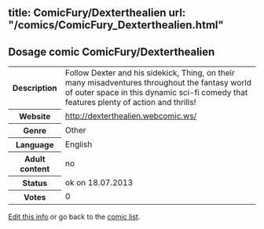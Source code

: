 title: ComicFury/Dexterthealien
url: "/comics/ComicFury_Dexterthealien.html"
---
Dosage comic ComicFury/Dexterthealien
-----------------------------------------

<p id="msg"></p>
<script type="text/javascript">
if (window.location.search === '?edit_info_mail=sent_ok') {
  var elem = document.getElementById("msg");
  elem.innerHTML = 'Edited information sucessfully sent for review, which is usually done daily. Thanks!';
  elem.className = 'ok';
}
</script>
<table class="comicinfo">
<tr>
<th>Description</th><td>Follow Dexter and his sidekick, Thing, on their many misadventures throughout the fantasy world of outer space in this dynamic sci-fi comedy that features plenty of action and thrills!</td>
</tr>
<tr>
<th>Website</th><td><a href="http://dexterthealien.webcomic.ws/">http://dexterthealien.webcomic.ws/</a></td>
</tr>
<tr>
<th>Genre</th><td>Other</td>
</tr>
<tr>
<th>Language</th><td>English</td>
</tr>
<tr>
<th>Adult content</th><td>no</td>
</tr>
<tr>
<th>Status</th><td>ok on 18.07.2013</td>
</tr>
<tr>
<th>Votes</th><td>0</td>
</tr>
</table>

[Edit this info](ComicFury_Dexterthealien_edit.html) or go back to the [comic list](../comic-index.html).
